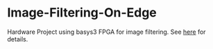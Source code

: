 # Image-Filtering-On-Edge

Hardware Project using basys3 FPGA for image filtering. See [here](root/HWA3REPORT.docx) for details.

